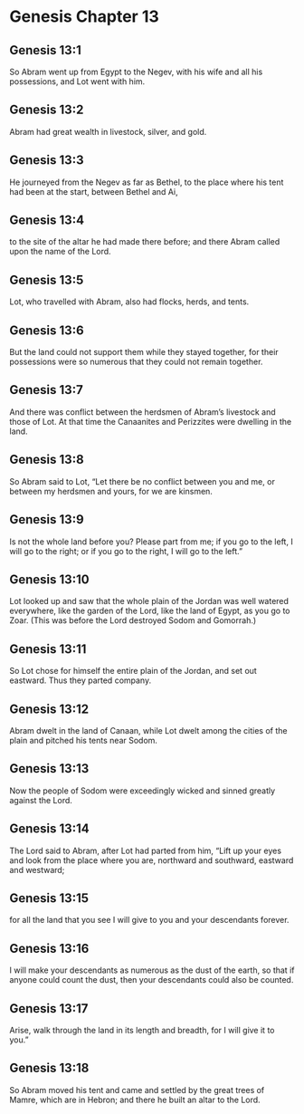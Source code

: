 # Genesis Chapter 13

## Genesis 13:1
So Abram went up from Egypt to the Negev, with his wife and all his possessions, and Lot went with him.

## Genesis 13:2
Abram had great wealth in livestock, silver, and gold.

## Genesis 13:3
He journeyed from the Negev as far as Bethel, to the place where his tent had been at the start, between Bethel and Ai,

## Genesis 13:4
to the site of the altar he had made there before; and there Abram called upon the name of the Lord.

## Genesis 13:5
Lot, who travelled with Abram, also had flocks, herds, and tents.

## Genesis 13:6
But the land could not support them while they stayed together, for their possessions were so numerous that they could not remain together.

## Genesis 13:7
And there was conflict between the herdsmen of Abram’s livestock and those of Lot. At that time the Canaanites and Perizzites were dwelling in the land.

## Genesis 13:8
So Abram said to Lot, “Let there be no conflict between you and me, or between my herdsmen and yours, for we are kinsmen.

## Genesis 13:9
Is not the whole land before you? Please part from me; if you go to the left, I will go to the right; or if you go to the right, I will go to the left.”

## Genesis 13:10
Lot looked up and saw that the whole plain of the Jordan was well watered everywhere, like the garden of the Lord, like the land of Egypt, as you go to Zoar. (This was before the Lord destroyed Sodom and Gomorrah.)

## Genesis 13:11
So Lot chose for himself the entire plain of the Jordan, and set out eastward. Thus they parted company.

## Genesis 13:12
Abram dwelt in the land of Canaan, while Lot dwelt among the cities of the plain and pitched his tents near Sodom.

## Genesis 13:13
Now the people of Sodom were exceedingly wicked and sinned greatly against the Lord.

## Genesis 13:14
The Lord said to Abram, after Lot had parted from him, “Lift up your eyes and look from the place where you are, northward and southward, eastward and westward;

## Genesis 13:15
for all the land that you see I will give to you and your descendants forever.

## Genesis 13:16
I will make your descendants as numerous as the dust of the earth, so that if anyone could count the dust, then your descendants could also be counted.

## Genesis 13:17
Arise, walk through the land in its length and breadth, for I will give it to you.”

## Genesis 13:18
So Abram moved his tent and came and settled by the great trees of Mamre, which are in Hebron; and there he built an altar to the Lord.
